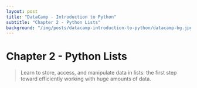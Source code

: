 ```yaml
---
layout: post
title: "DataCamp - Introduction to Python"
subtitle: "Chapter 2 - Python Lists"
background: "/img/posts/datacamp-introduction-to-python/datacamp-bg.jpg"
---
```


# Chapter 2 - Python Lists

> Learn to store, access, and manipulate data in lists: the first step toward efficiently working with huge amounts of data.
